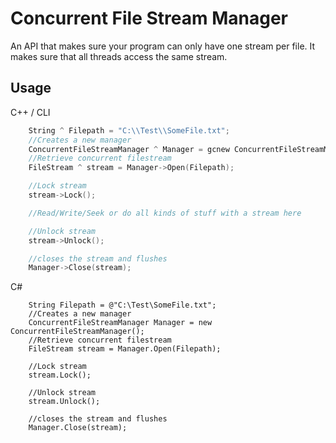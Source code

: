# Concurrent File Stream Manager

An API that makes sure your program can only have one stream per file. It makes sure that all threads access the same stream.

## Usage

C++ / CLI

```Cpp
    String ^ Filepath = "C:\\Test\\SomeFile.txt";
    //Creates a new manager
    ConcurrentFileStreamManager ^ Manager = gcnew ConcurrentFileStreamManager();
    //Retrieve concurrent filestream
    FileStream ^ stream = Manager->Open(Filepath);

    //Lock stream
    stream->Lock();

    //Read/Write/Seek or do all kinds of stuff with a stream here

    //Unlock stream
    stream->Unlock();

    //closes the stream and flushes
    Manager->Close(stream);
```

C#

```Csharp
    String Filepath = @"C:\Test\SomeFile.txt";
    //Creates a new manager
    ConcurrentFileStreamManager Manager = new ConcurrentFileStreamManager();
    //Retrieve concurrent filestream
    FileStream stream = Manager.Open(Filepath);

    //Lock stream
    stream.Lock();

    //Unlock stream
    stream.Unlock();

    //closes the stream and flushes
    Manager.Close(stream);
```
